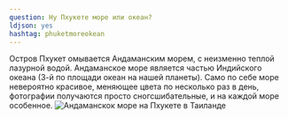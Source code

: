 ```yaml
---
question: Ну Пхукете море или океан?
ldjson: yes
hashtag: phuketmoreokean
---
```


Остров Пхукет омывается Андаманским морем, c неизменно теплой лазурной водой. Андаманское море является частью Индийского океана (3-й по площади океан на нашей планеты). Само по себе море невероятно красивое, меняющее цвета по несколько раз в день, фотографии получаются просто сногсшибательные, и на каждой море особенное.
![Андаманскок море на Пхукете в Таиланде](https://phuketfaq.ru/assets/images/SeaOrOcean.jpg)
